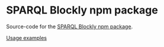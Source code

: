 # SPARQL Blockly npm package

Source-code for the [SPARQL Blockly npm package](https://www.npmjs.com/package/sparql-blockly).

[Usage examples](../examples)